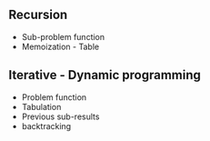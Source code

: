 ## Recursion
- Sub-problem function
- Memoization - Table 


## Iterative - Dynamic programming
- Problem function
- Tabulation 
- Previous sub-results
- backtracking
